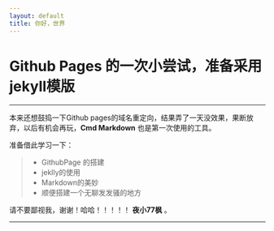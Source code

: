 ```yaml
---
layout: default
title: 你好，世界
---
```


# Github Pages 的一次小尝试，准备采用jekyll模版

------

本来还想鼓捣一下Github pages的域名重定向，结果弄了一天没效果，果断放弃，以后有机会再玩，**Cmd Markdown** 也是第一次使用的工具。

准备借此学习一下：

> * GithubPage 的搭建
> * jeklly的使用
> * Markdown的美妙
> * 顺便搭建一个无聊发发骚的地方

请不要鄙视我，谢谢！哈哈！！！！！ <i class="icon-file"></i> **夜小77枫** 。

------
